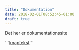 ```yaml
---
title: "Dokumentation"
date: 2018-02-01T08:52:45+01:00
draft: true
---
```


Det her er dokumentationssite

´´´<a href="" class="btns">knaptekst</a>´´´ 